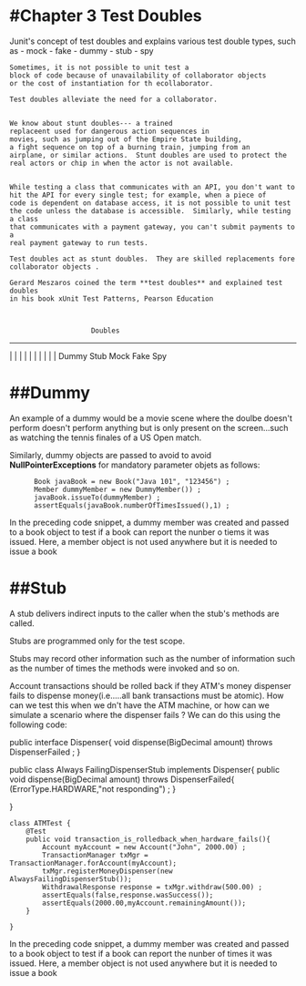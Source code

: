 #Chapter 3 Test Doubles
==========================================
Junit's concept of test doubles and explains various test double types,
such as 
    -   mock
    -   fake
    -   dummy
    -   stub
    -   spy
    
    
    Sometimes, it is not possible to unit test a
    block of code because of unavailability of collaborator objects
    or the cost of instantiation for th ecollaborator.
    
    Test doubles alleviate the need for a collaborator.
    
    
    We know about stunt doubles--- a trained 
    replaceent used for dangerous action sequences in 
    movies, such as jumping out of the Empire State building,
    a fight sequence on top of a burning train, jumping from an 
    airplane, or similar actions.  Stunt doubles are used to protect the 
    real actors or chip in when the actor is not available.
    
    
    While testing a class that communicates with an API, you don't want to 
    hit the API for every single test; for example, when a piece of 
    code is dependent on database access, it is not possible to unit test
    the code unless the database is accessible.  Similarly, while testing a class
    that communicates with a payment gateway, you can't submit payments to a
    real payment gateway to run tests.
    
    Test doubles act as stunt doubles.  They are skilled replacements fore
    collaborator objects .
    
    Gerard Meszaros coined the term **test doubles** and explained test doubles
    in his book xUnit Test Patterns, Pearson Education
    
    
    
                        Doubles
   --------------------------------------------------------------
   |      |      |     |     |
   |      |      |     |     |
  Dummy  Stub   Mock  Fake  Spy
  
  
  
  
  ##Dummy
  =============================================
  An example of a dummy would be a movie scene
  where the doulbe doesn't perform doesn't perform anything but is only present on the screen...such as watching the tennis finales of a US Open match.
  
  
  Similarly, dummy objects are passed to avoid 
  to avoid **NullPointerExceptions** for mandatory parameter 
  objets as follows:
  
          Book javaBook = new Book("Java 101", "123456") ;
          Member dummyMember = new DummyMember()) ;
          javaBook.issueTo(dummyMember) ;
          assertEquals(javaBook.numberOfTimesIssued(),1) ;
          

In the preceding code snippet, a dummy member was created and passed 
to a book object to test if a book can report the nunber o tiems it
was issued.  Here, a member object is not used anywhere but it is needed to issue 
a book


  ##Stub
=============================================
A stub delivers indirect inputs to the caller when the 
stub's methods are called.

Stubs are programmed only for the test scope.

Stubs may record other information such as the number of 
information such as the number of times the methods were 
invoked and so on.


Account transactions should be rolled back if they
ATM's money dispenser fails to dispense money(i.e.....all bank
transactions must be atomic).  How can we test this when we dn't have
the ATM machine, or how can we simulate a scenario where the dispenser fails ?
We can do this using the following code:


  
public interface Dispenser{
    void dispense(BigDecimal amount) throws DispenserFailed ;
}

public class Always FailingDispenserStub implements Dispenser{
    public void dispense(BigDecimal amount) throws DispenserFailed{
        (ErrorType.HARDWARE,"not responding") ;
    }

}


    class ATMTest {
        @Test
        public void transaction_is_rolledback_when_hardware_fails(){
            Account myAccount = new Account("John", 2000.00) ;
            TransactionManager txMgr = TransactionManager.forAccount(myAccount);
            txMgr.registerMoneyDispenser(new AlwaysFailingDispenserStub());
            WithdrawalResponse response = txMgr.withdraw(500.00) ;
            assertEquals(false,response.wasSuccess());
            assertEquals(2000.00,myAccount.remainingAmount());
        }

    }

          

In the preceding code snippet, a dummy member was created and passed 
to a book object to test if a book can report the nunber of times it
was issued.  Here, a member object is not used anywhere but it is needed to issue 
a book










